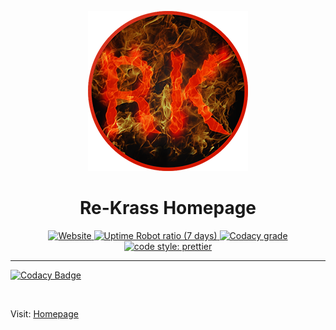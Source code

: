 <p align="center">
  <img alt="YDL Logo" src="/images/Re-Krass_logo_256px.png" width="256">
</p>
<h1 align="center">Re-Krass Homepage</h1>
<p align="center">
  <!-- Website up status -->
  <a target="_blank" href="https://stats.uptimerobot.com/gkNylh6Jg">
    <img alt="Website" src="https://img.shields.io/website/https/re-krass.github.io.svg?down_message=offline&style=for-the-badge">
  </a>
  <!-- Website Uptime -->
  <a target="_blank" href="https://stats.uptimerobot.com/gkNylh6Jg">
    <img alt="Uptime Robot ratio (7 days)" src="https://img.shields.io/uptimerobot/ratio/7/m782535867-ce1bb7ff30e026c0a19cdfda.svg?style=for-the-badge">
  </a>
  <!-- Code Quality Codacy -->
<a target="_blank" href="https://www.codacy.com/app/Re_Krass/Re-Krass.github.io?utm_source=github.com&amp;utm_medium=referral&amp;utm_content=Re-Krass/Re-Krass.github.io&amp;utm_campaign=Badge_Grade">
    <img alt="Codacy grade" src="https://img.shields.io/codacy/grade/3ab38cd57db94a4c806e28549b09df50.svg?style=for-the-badge">
  </a>
  <!-- Cody Style Prettier -->
  <a target="_blank" href="#badge">
    <img alt="code style: prettier" src="https://img.shields.io/badge/code_style-prettier-ff69b4.svg?style=for-the-badge">
  </a>
</p>

-----

[![Codacy Badge](https://api.codacy.com/project/badge/Grade/9d29f061c78e4cb8806967c7a09623ab)](https://app.codacy.com/app/Re_Krass/Re-Krass.github.io?utm_source=github.com&utm_medium=referral&utm_content=Re-Krass/Re-Krass.github.io&utm_campaign=Badge_Grade_Dashboard)

<br>

Visit:
<a target="_blank" href="https://Re-Krass.github.io/">Homepage
  </a>
